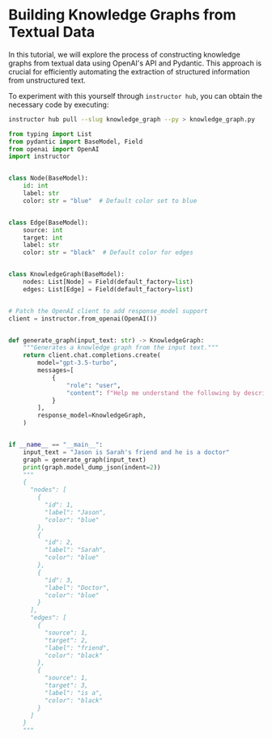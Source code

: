 # Building Knowledge Graphs from Textual Data

In this tutorial, we will explore the process of constructing knowledge graphs from textual data using OpenAI's API and Pydantic. This approach is crucial for efficiently automating the extraction of structured information from unstructured text.

To experiment with this yourself through `instructor hub`, you can obtain the necessary code by executing:

```bash
instructor hub pull --slug knowledge_graph --py > knowledge_graph.py
```

```python
from typing import List
from pydantic import BaseModel, Field
from openai import OpenAI
import instructor


class Node(BaseModel):
    id: int
    label: str
    color: str = "blue"  # Default color set to blue


class Edge(BaseModel):
    source: int
    target: int
    label: str
    color: str = "black"  # Default color for edges


class KnowledgeGraph(BaseModel):
    nodes: List[Node] = Field(default_factory=list)
    edges: List[Edge] = Field(default_factory=list)


# Patch the OpenAI client to add response_model support
client = instructor.from_openai(OpenAI())


def generate_graph(input_text: str) -> KnowledgeGraph:
    """Generates a knowledge graph from the input text."""
    return client.chat.completions.create(
        model="gpt-3.5-turbo",
        messages=[
            {
                "role": "user",
                "content": f"Help me understand the following by describing it as a detailed knowledge graph: {input_text}",
            }
        ],
        response_model=KnowledgeGraph,
    )


if __name__ == "__main__":
    input_text = "Jason is Sarah's friend and he is a doctor"
    graph = generate_graph(input_text)
    print(graph.model_dump_json(indent=2))
    """
    {
      "nodes": [
        {
          "id": 1,
          "label": "Jason",
          "color": "blue"
        },
        {
          "id": 2,
          "label": "Sarah",
          "color": "blue"
        },
        {
          "id": 3,
          "label": "Doctor",
          "color": "blue"
        }
      ],
      "edges": [
        {
          "source": 1,
          "target": 2,
          "label": "friend",
          "color": "black"
        },
        {
          "source": 1,
          "target": 3,
          "label": "is a",
          "color": "black"
        }
      ]
    }
    """
```
